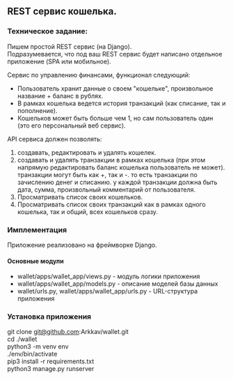## REST сервис кошелька.

### Техническое задание: 
Пишем простой REST сервис (на Django).<br/>
Подразумевается, что под ваш REST сервис будет написано отдельное приложение (SPA или мобильное).
 
Сервис по управлению финансами, функционал следующий:
- Пользователь хранит данные о своем "кошельке", произвольное название + баланс в рублях.
- В рамках кошелька ведется история транзакций (как списание, так и пополнение).
- Кошельков может быть больше чем 1, но сам пользователь один (это его персональный веб сервис).
 
API сервиса должен позволять:
1. создавать, редактировать и удалять кошелек.
2. создавать и удалять транзакции в рамках кошелька (при этом напрямую редактировать баланс кошелька пользователь не может).
транзакции могут быть как +, так и -. то есть транзакции по зачислению денег и списанию.
у каждой транзакции должна быть дата, сумма, произвольный комментарий от пользователя.
3. Просматривать список своих кошельков.
4. Просматривать список своих транзакций как в рамках одного кошелька, так и общий, всех кошельков сразу.

### Имплементация
Приложение реализовано на фреймворке Django.
 
#### Основные модули 
- wallet/apps/wallet_app/views.py - модуль логики приложения
- wallet/apps/wallet_app/models.py - описание моделей базы данных
- wallet/urls.py, wallet/apps/wallet_app/urls.py - URL-структура приложения

### Установка приложения 
git clone git@github.com:Arkkav/wallet.git<br/>
cd ./wallet<br/>
python3 -m venv env<br/>
./env/bin/activate<br/>
pip3 install -r requirements.txt<br/>
python3 manage.py runserver 


